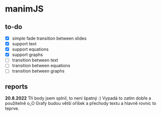 # manimJS

## to-do

* [x] simple fade transition between slides
* [x] support text
* [x] support equations
* [x] support graphs
* [ ] transition between text
* [ ] transition between equations
* [ ] transition between graphs

## reports

**20.8.2022**
Tři body jsem splnil, to není špatný :) Vypadá to zatím dobře a použitelně o_O Grafy budou větší oříšek a přechody textu a hlavně rovnic to teprve.
